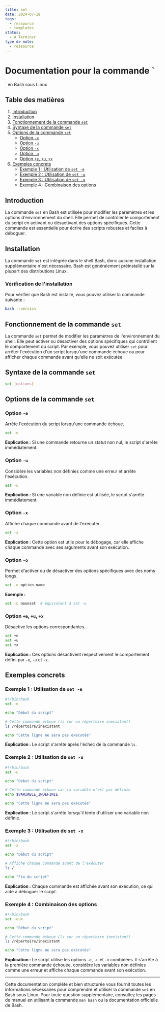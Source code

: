 ```yaml
---
title: set
date: 2024-07-18
tags:
  - ressource
  - templates
status:
  - A Terminer
type de note:
  - ressource
---
```

# Documentation pour la commande `
` en Bash sous Linux

## Table des matières
1. [Introduction](#introduction)
2. [Installation](#installation)
3. [Fonctionnement de la commande `set`](#fonctionnement-de-la-commande-set)
4. [Syntaxe de la commande `set`](#syntaxe-de-la-commande-set)
5. [Options de la commande `set`](#options-de-la-commande-set)
    - [Option `-e`](#option--e)
    - [Option `-u`](#option--u)
    - [Option `-x`](#option--x)
    - [Option `-o`](#option--o)
    - [Option `+e`, `+u`, `+x`](#option--e--u--x)
6. [Exemples concrets](#exemples-concrets)
    - [Exemple 1 : Utilisation de `set -e`](#exemple-1--utilisation-de-set--e)
    - [Exemple 2 : Utilisation de `set -u`](#exemple-2--utilisation-de-set--u)
    - [Exemple 3 : Utilisation de `set -x`](#exemple-3--utilisation-de-set--x)
    - [Exemple 4 : Combinaison des options](#exemple-4--combinaison-des-options)

## Introduction

La commande `set` en Bash est utilisée pour modifier les paramètres et les options d'environnement du shell. Elle permet de contrôler le comportement du script en activant ou désactivant des options spécifiques. Cette commande est essentielle pour écrire des scripts robustes et faciles à déboguer.

## Installation

La commande `set` est intégrée dans le shell Bash, donc aucune installation supplémentaire n'est nécessaire. Bash est généralement préinstallé sur la plupart des distributions Linux.

### Vérification de l'installation

Pour vérifier que Bash est installé, vous pouvez utiliser la commande suivante :

```bash
bash --version
```

## Fonctionnement de la commande `set`

La commande `set` permet de modifier les paramètres de l'environnement du shell. Elle peut activer ou désactiver des options spécifiques qui contrôlent le comportement du script. Par exemple, vous pouvez utiliser `set` pour arrêter l'exécution d'un script lorsqu'une commande échoue ou pour afficher chaque commande avant qu'elle ne soit exécutée.

## Syntaxe de la commande `set`

```bash
set [options]
```

## Options de la commande `set`

### Option `-e`

Arrête l'exécution du script lorsqu'une commande échoue.

```bash
set -e
```

**Explication :** Si une commande retourne un statut non nul, le script s'arrête immédiatement.

### Option `-u`

Considère les variables non définies comme une erreur et arrête l'exécution.

```bash
set -u
```

**Explication :** Si une variable non définie est utilisée, le script s'arrête immédiatement.

### Option `-x`

Affiche chaque commande avant de l'exécuter.

```bash
set -x
```

**Explication :** Cette option est utile pour le débogage, car elle affiche chaque commande avec ses arguments avant son exécution.

### Option `-o`

Permet d'activer ou de désactiver des options spécifiques avec des noms longs.

```bash
set -o option_name
```

**Exemple :**

```bash
set -o nounset  # équivalent à set -u
```

### Option `+e`, `+u`, `+x`

Désactive les options correspondantes.

```bash
set +e
set +u
set +x
```

**Explication :** Ces options désactivent respectivement le comportement défini par `-e`, `-u` et `-x`.

## Exemples concrets

### Exemple 1 : Utilisation de `set -e`

```bash
#!/bin/bash
set -e

echo "Début du script"

# Cette commande échoue (ls sur un répertoire inexistant)
ls /répertoire/inexistant

echo "Cette ligne ne sera pas exécutée"
```

**Explication :** Le script s'arrête après l'échec de la commande `ls`.

### Exemple 2 : Utilisation de `set -u`

```bash
#!/bin/bash
set -u

echo "Début du script"

# Cette commande échoue car la variable n'est pas définie
echo $VARIABLE_INDEFINIE

echo "Cette ligne ne sera pas exécutée"
```

**Explication :** Le script s'arrête lorsqu'il tente d'utiliser une variable non définie.

### Exemple 3 : Utilisation de `set -x`

```bash
#!/bin/bash
set -x

echo "Début du script"

# Affiche chaque commande avant de l'exécuter
ls /

echo "Fin du script"
```

**Explication :** Chaque commande est affichée avant son exécution, ce qui aide à déboguer le script.

### Exemple 4 : Combinaison des options

```bash
#!/bin/bash
set -eux

echo "Début du script"

# Cette commande échoue (ls sur un répertoire inexistant)
ls /répertoire/inexistant

echo "Cette ligne ne sera pas exécutée"
```

**Explication :** Le script utilise les options `-e`, `-u` et `-x` combinées. Il s'arrête à la première commande échouée, considère les variables non définies comme une erreur et affiche chaque commande avant son exécution.

---

Cette documentation complète et bien structurée vous fournit toutes les informations nécessaires pour comprendre et utiliser la commande `set` en Bash sous Linux. Pour toute question supplémentaire, consultez les pages de manuel en utilisant la commande `man bash` ou la documentation officielle de Bash.